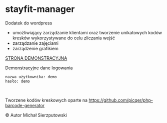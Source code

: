 # stayfit-manager

Dodatek do wordpress 
* umożliwiający zarządzanie klientami oraz tworzenie unikatowych kodów kresków wykorzystywane do celu zliczania wejść
* zarządzanie zajęciami
* zarządzenie grafikiem

[STRONA DEMONSTRACYJNA](https://enedscroll.000webhostapp.com/sfmanager/)

Demonstracyjne dane logowania

``
nazwa użytkownika: demo
``
<br/>
``
hasło: demo
``

<br/>

Tworzene kodów kreskowych oparte na https://github.com/picqer/php-barcode-generator

© Autor Michał Sierzputowski
